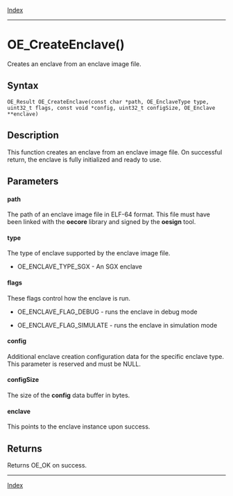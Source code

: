 [Index](index.md)

---
# OE_CreateEnclave()

Creates an enclave from an enclave image file.

## Syntax

    OE_Result OE_CreateEnclave(const char *path, OE_EnclaveType type, uint32_t flags, const void *config, uint32_t configSize, OE_Enclave **enclave)
## Description 

This function creates an enclave from an enclave image file. On successful return, the enclave is fully initialized and ready to use.



## Parameters

#### path

The path of an enclave image file in ELF-64 format. This file must have been linked with the **oecore** library and signed by the **oesign** tool.

#### type

The type of enclave supported by the enclave image file.

- OE_ENCLAVE_TYPE_SGX - An SGX enclave

#### flags

These flags control how the enclave is run.

- OE_ENCLAVE_FLAG_DEBUG - runs the enclave in debug mode

- OE_ENCLAVE_FLAG_SIMULATE - runs the enclave in simulation mode

#### config

Additional enclave creation configuration data for the specific enclave type. This parameter is reserved and must be NULL.

#### configSize

The size of the **config** data buffer in bytes.

#### enclave

This points to the enclave instance upon success.

## Returns

Returns OE_OK on success.

---
[Index](index.md)

